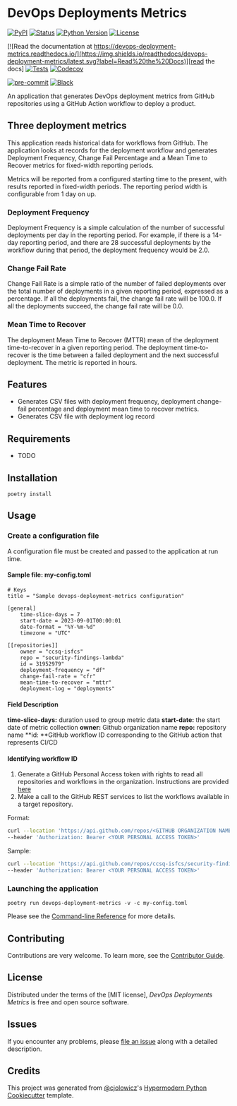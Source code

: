 # DevOps Deployments Metrics

[![PyPI](https://img.shields.io/pypi/v/devops-deployment-metrics.svg)][pypi_]
[![Status](https://img.shields.io/pypi/status/devops-deployment-metrics.svg)][status]
[![Python Version](https://img.shields.io/pypi/pyversions/devops-deployment-metrics)][python version]
[![License](https://img.shields.io/pypi/l/devops-deployment-metrics)][license]

[![Read the documentation at https://devops-deployment-metrics.readthedocs.io/](https://img.shields.io/readthedocs/devops-deployment-metrics/latest.svg?label=Read%20the%20Docs)][read the docs]
[![Tests](https://github.com/flexion/devops-deployment-metrics/workflows/Tests/badge.svg)][tests]
[![Codecov](https://codecov.io/gh/flexion/devops-deployment-metrics/branch/main/graph/badge.svg)][codecov]

[![pre-commit](https://img.shields.io/badge/pre--commit-enabled-brightgreen?logo=pre-commit&logoColor=white)][pre-commit]
[![Black](https://img.shields.io/badge/code%20style-black-000000.svg)][black]

[pypi_]: https://pypi.org/project/devops-deployment-metrics/
[status]: https://pypi.org/project/devops-deployment-metrics/
[python version]: https://pypi.org/project/devops-deployment-metrics
[read the docs]: https://devops-deployment-metrics.readthedocs.io/
[tests]: https://github.com/flexion/devops-deployment-metrics/actions?workflow=Tests
[codecov]: https://app.codecov.io/gh/flexion/devops-deployment-metrics
[pre-commit]: https://github.com/pre-commit/pre-commit
[black]: https://github.com/psf/black

An application that generates DevOps deployment metrics from GitHub repositories using a GitHub Action workflow to deploy a product.

## Three deployment metrics

This application reads historical data for workflows from GitHub. The application looks at records for the deployment workflow
and generates Deployment Frequency, Change Fail Percentage and a Mean Time to Recover metrics for fixed-width reporting periods.

Metrics will be reported from a configured starting time to the present, with results reported in fixed-width periods.
The reporting period width is configurable from 1 day on up.

### Deployment Frequency

Deployment Frequency is a simple calculation of the number of successful deployments per day in the reporting period. For example,
if there is a 14-day reporting period, and there are 28 successful deployments by the workflow during that period, the deployment
frequency would be 2.0.

### Change Fail Rate

Change Fail Rate is a simple ratio of the number of failed deployments over the total number of deployments in a given
reporting period, expressed as a percentage. If all the deployments fail, the change fail rate will be 100.0. If all the
deployments succeed, the change fail rate will be 0.0.

### Mean Time to Recover

The deployment Mean Time to Recover (MTTR) mean of the deployment time-to-recover in a given reporting period.
The deployment time-to-recover is the time between a failed deployment and the next successful deployment. The
metric is reported in hours.

## Features

- Generates CSV files with deployment frequency, deployment change-fail percentage and deployment mean time to recover metrics.
- Generates CSV file with deployment log record

## Requirements

- TODO

## Installation

```shell
poetry install
```

## Usage

### Create a configuration file
A configuration file must be created and passed to the application at run time.

#### Sample file: my-config.toml
    # Keys
    title = "Sample devops-deployment-metrics configuration"
    
    [general]
        time-slice-days = 7
        start-date = 2023-09-01T00:00:01
        date-format = "%Y-%m-%d"
        timezone = "UTC"
    
    [[repositories]]
        owner = "ccsq-isfcs"
        repo = "security-findings-lambda"
        id = 31952979"
        deployment-frequency = "df"
        change-fail-rate = "cfr"
        mean-time-to-recover = "mttr"
        deployment-log = "deployments"
    

#### Field Description
**time-slice-days:** duration used to group metric data
**start-date:** the start date of metric collection
**owner:** Github organization name
**repo:** repository name
**id: **GitHub workflow ID corresponding to the GitHub action that represents CI/CD

#### Identifying workflow ID
1. Generate a GitHub Personal Access token with rights to read all repositories and workflows in the organization.  Instructions are provided [here](http://https://docs.github.com/en/authentication/keeping-your-account-and-data-secure/managing-your-personal-access-tokens "here")
2. Make a call to the GitHub REST services to list the workflows available in a target repository.

Format:
```bash
curl --location 'https://api.github.com/repos/<GITHUB ORGANIZATION NAME/<REPOSITORY NAME>/actions/workflows' \
--header 'Authorization: Bearer <YOUR PERSONAL ACCESS TOKEN>'
```

Sample:
```bash
curl --location 'https://api.github.com/repos/ccsq-isfcs/security-findings-lambda/actions/workflows' \
--header 'Authorization: Bearer <YOUR PERSONAL ACCESS TOKEN>'
```

### Launching the application
```shell
poetry run devops-deployment-metrics -v -c my-config.toml
```
Please see the [Command-line Reference] for more details.

## Contributing

Contributions are very welcome.
To learn more, see the [Contributor Guide].

## License

Distributed under the terms of the [MIT license],
_DevOps Deployments Metrics_ is free and open source software.

## Issues

If you encounter any problems,
please [file an issue] along with a detailed description.

## Credits

This project was generated from [@cjolowicz]'s [Hypermodern Python Cookiecutter] template.

[@cjolowicz]: https://github.com/cjolowicz
[pypi]: https://pypi.org/
[hypermodern python cookiecutter]: https://github.com/cjolowicz/cookiecutter-hypermodern-python
[file an issue]: https://github.com/flexion/devops-deployment-metrics/issues
[pip]: https://pip.pypa.io/

<!-- github-only -->

[license]: https://github.com/flexion/devops-deployment-metrics/blob/main/LICENSE
[contributor guide]: https://github.com/flexion/devops-deployment-metrics/blob/main/CONTRIBUTING.md
[command-line reference]: https://devops-deployment-metrics.readthedocs.io/en/latest/usage.html
